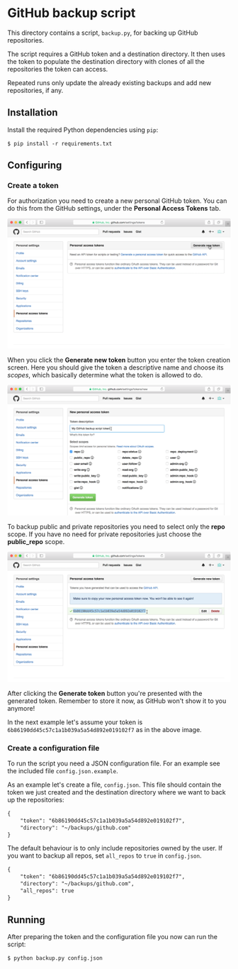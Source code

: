 # GitHub backup script

This directory contains a script, ```backup.py```, for backing up GitHub repositories.

The script requires a GitHub token and a destination directory. It then uses the token to populate the destination directory with clones of all the repositories the token can access.

Repeated runs only update the already existing backups and add new repositories, if any.

## Installation

Install the required Python dependencies using ```pip```:

```
$ pip install -r requirements.txt
```

## Configuring

### Create a token

For authorization you need to create a new personal GitHub token. You can do this from the GitHub settings, under the **Personal Access Tokens** tab.

![Step 1](images/new-token-1.png)

When you click the **Generate new token** button you enter the token creation screen. Here you should give the token a descriptive name and choose its *scopes*, which basically determine what the token is allowed to do.

![Step 2](images/new-token-2.png)

To backup public and private repositories you need to select only the **repo** scope. If you have no need for private repositories just choose the **public_repo** scope.

![Step 3](images/new-token-3.png)

After clicking the **Generate token** button you're presented with the generated token. Remember to store it now, as GitHub won't show it to you anymore!

In the next example let's assume your token is ```6b86190dd45c57c1a1b039a5a54d892e019102f7``` as in the above image.

### Create a configuration file

To run the script you need a JSON configuration file. For an example see the included file ```config.json.example```.

As an example let's create a file, ```config.json```. This file should contain the token we just created and the destination directory where we want to back up the repositories:

```
{
    "token": "6b86190dd45c57c1a1b039a5a54d892e019102f7",
    "directory": "~/backups/github.com"
}
```

The default behaviour is to only include repositories owned by the user. If you want to backup all repos, set `all_repos` to `true` in ```config.json```.


```
{
    "token": "6b86190dd45c57c1a1b039a5a54d892e019102f7",
    "directory": "~/backups/github.com",
    "all_repos": true
}
```

## Running

After preparing the token and the configuration file you now can run the script:

```
$ python backup.py config.json
```
